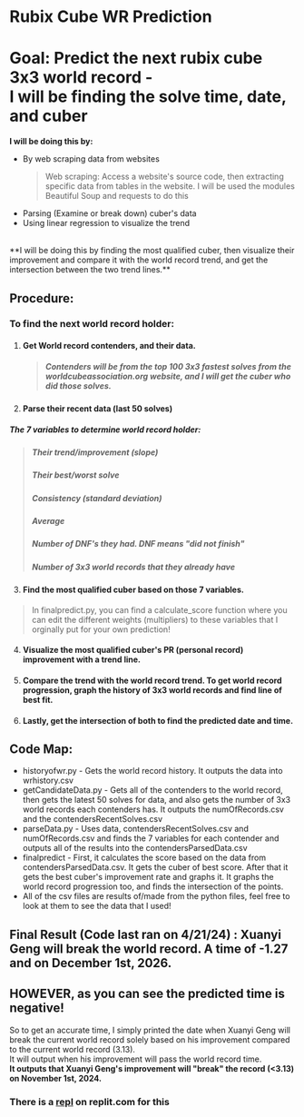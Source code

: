 # Rubix Cube WR Prediction
# Goal: Predict the next rubix cube 3x3 world record - <br> I will be finding the solve time, date, and cuber <br> 
**I will be doing this by:** <br>
+ By web scraping data from websites
  > Web scraping: Access a website's source code, then extracting specific data from tables in the website. I will be used the modules Beautiful Soup and requests to do this
+ Parsing (Examine or break down) cuber's data
+ Using linear regression to visualize the trend
<br>
**I will be doing this by finding the most qualified cuber, then visualize their improvement and compare it with the world record trend, and get the intersection between the two trend lines.**
   <br>

## Procedure: <br>
### To find the next world record holder:
1. #### Get World record contenders, and their data.
   > ##### Contenders will be from the top 100 3x3 fastest solves from the worldcubeassociation.org website, and I will get the cuber who did those solves.
2. #### Parse their recent data (last 50 solves)
  ##### The 7 variables to determine world record holder: <br>
> ##### Their trend/improvement (slope) <br>
> ##### Their best/worst  solve <br>
> ##### Consistency (standard deviation) <br>
> ##### Average <br>
> ##### Number of DNF's they had. DNF means "did not finish" <br>
> ##### Number of 3x3 world records that they already have <br>

3. #### Find the most qualified cuber based on those 7 variables. 
> In finalpredict.py, you can find a calculate_score function where you can edit the different weights (multipliers) to these variables that I orginally put for your own prediction!

4. #### Visualize the most qualified cuber's PR (personal record) improvement with a trend line. <br>

5. #### Compare the trend with the world record trend. To get world record progression, graph the history of 3x3 world records and find line of best fit. <br> 

6. #### Lastly, get the intersection of both to find the predicted date and time.

## Code Map:
+ historyofwr.py - Gets the world record history. It outputs the data into wrhistory.csv <br>
+ getCandidateData.py - Gets all of the contenders to the world record, then gets the latest 50 solves for data, and also gets the number of 3x3 world records each contenders has. It outputs the numOfRecords.csv and the contendersRecentSolves.csv <br>
+ parseData.py - Uses data, contendersRecentSolves.csv and numOfRecords.csv and finds the 7 variables for each contender and outputs all of the results into the contendersParsedData.csv <br>
+ finalpredict - First, it calculates the score based on the data from contendersParsedData.csv. It gets the cuber of best score. After that it gets the best cuber's improvement rate and graphs it. It graphs the world record progression too, and finds the intersection of the points. <br>
+ All of the csv files are results of/made from the python files, feel free to look at them to see the data that I used!

## Final Result (Code last ran on 4/21/24) : Xuanyi Geng will break the world record. A time of -1.27 and on December 1st, 2026. 
## HOWEVER, as you can see the predicted time is negative! 
So to get an accurate time, I simply printed the date when Xuanyi Geng will break the current world record solely based on his improvement compared to the current world record (3.13).  <br> It will output when his improvement will pass the world record time.  <br>
**It outputs that Xuanyi Geng's improvement will "break" the record (<3.13) on November 1st, 2024.**

### There is a [repl](https://replit.com/@weafcodes/Predicting-the-next-Rubiks-cube-world-record) on replit.com for this


